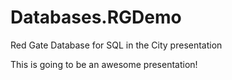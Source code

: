 Databases.RGDemo
================

Red Gate Database for SQL in the City presentation

This is going to be an awesome presentation!